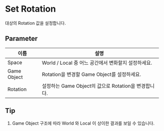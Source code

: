 # Set Rotation

대상의 Rotation 값을 설정합니다. 
## Parameter

| **이름**       | **설명**                                 |
|--------------|----------------------------------------|
| Space        |       World / Local 중 어느 공간에서 변화할지 설정하세요.                                  |
| Game Object  | Rotation을 변경할 Game Object를 설정하세요.      |
| Rotation     | 설정하는 Game Object의 값으로 Rotation을 변경합니다. |




## Tip

1. Game Object 구조에 따라 World 와 Local 이 상이한 결과를 보일 수 있습니다. 